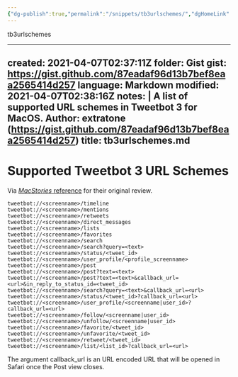 ```yaml
---
{"dg-publish":true,"permalink":"/snippets/tb3urlschemes/","dgHomeLink":true,"dgPassFrontmatter":false}
---
```


tb3urlschemes

---
created: 2021-04-07T02:37:11Z
folder: Gist
gist: https://gist.github.com/87eadaf96d13b7bef8eaa2565414d257
language: Markdown
modified: 2021-04-07T02:38:16Z
notes: |
    A list of supported URL schemes in Tweetbot 3 for MacOS.
    Author: extratone (https://gist.github.com/87eadaf96d13b7bef8eaa2565414d257)
title: tb3urlschemes.md
---

# Supported Tweetbot 3 URL Schemes
Via [_MacStories_ reference](https://tapbots.net/tweetbot3/support/url-schemes/) for their original review.
```
tweetbot://<screenname>/timeline
tweetbot://<screenname>/mentions
tweetbot://<screenname>/retweets
tweetbot://<screenname>/direct_messages
tweetbot://<screenname>/lists
tweetbot://<screenname>/favorites
tweetbot://<screenname>/search
tweetbot://<screenname>/search?query=<text>
tweetbot://<screenname>/status/<tweet_id>
tweetbot://<screenname>/user_profile/<profile_screenname>
tweetbot://<screenname>/post
tweetbot://<screenname>/post?text=<text>
tweetbot://<screenname>/post?text=<text>&callback_url=<url>&in_reply_to_status_id=<tweet_id>
tweetbot://<screenname>/search?query=<text>&callback_url=<url>
tweetbot://<screenname>/status/<tweet_id>?callback_url=<url>
tweetbot://<screenname>/user_profile/<screenname|user_id>?callback_url=<url>
tweetbot://<screenname>/follow/<screenname|user_id>
tweetbot://<screenname>/unfollow/<screenname|user_id>
tweetbot://<screenname>/favorite/<tweet_id>
tweetbot://<screenname>/unfavorite/<tweet_id>
tweetbot://<screenname>/retweet/<tweet_id>
tweetbot://<screenname>/list/<list_id>?callback_url=<url>
```
The argument callback_url is an URL encoded URL that will be opened in Safari once the Post view closes.
